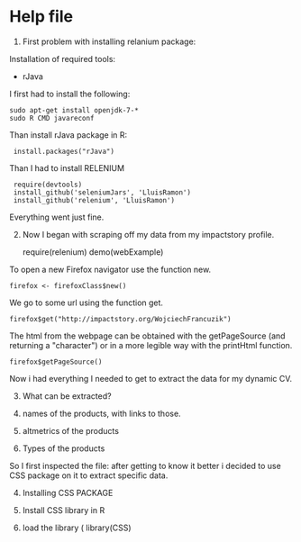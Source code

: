 Help file
========================================================

1. First problem with installing relanium package:

Installation of required tools:
- rJava

I first had to install the following:

    sudo apt-get install openjdk-7-*
    sudo R CMD javareconf

Than install rJava package in R:

     install.packages("rJava")

Than I had to install RELENIUM

     require(devtools)
     install_github('seleniumJars', 'LluisRamon')
     install_github('relenium', 'LluisRamon')

 Everything went just fine. 



2. Now I began with scraping off my data from my impactstory profile.

    require(relenium)
    demo(webExample)

To open a new Firefox navigator use the function new.

    firefox <- firefoxClass$new()

We go to some url using the function get.

    firefox$get("http://impactstory.org/WojciechFrancuzik")

The html from the webpage can be obtained with the getPageSource (and returning a "character") or in a more legible way with the printHtml function.

    firefox$getPageSource()


Now i had everything I needed to get to extract the data for my dynamic CV. 

3. What can be extracted?

  1. names of the products, with links to those.

  2. altmetrics of the products

  3. Types of the products  



So I first inspected the file: after getting to know it better i decided to use CSS package on it to extract specific data.

4. Installing CSS PACKAGE

  1. Install CSS library in R
  2. load the library ( library(CSS)

